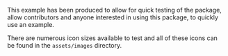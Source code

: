 This example has been produced to allow for quick testing of the package, allow contributors and anyone interested in using this package, to quickly use an example.

There are numerous icon sizes available to test and all of these icons can be found in the `assets/images` directory.
